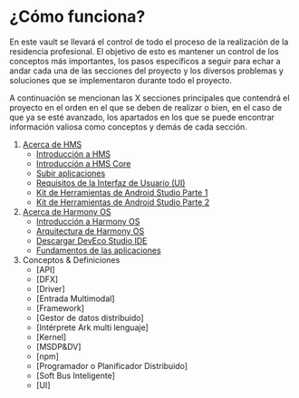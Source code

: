 
# ¿Cómo funciona?

En este vault se llevará el control de todo el proceso de la realización de la residencia profesional. El objetivo de esto es mantener un control de los conceptos más importantes, los pasos específicos a seguir para echar a andar cada una de las secciones del proyecto y los diversos problemas y soluciones que se implementaron durante todo el proyecto.

A continuación se mencionan las X secciones principales que contendrá el proyecto en el orden en el que se deben de realizar o bien, en el caso de que ya se esté avanzado, los apartados en los que se puede encontrar información valiosa como conceptos y demás de cada sección.

1. [Acerca de HMS](./HMS/Acerca%20de%20HMS.md)
	- [Introducción a HMS](./HMS/Fundamentos%20&%20Teoría/Introducción%20a%20HMS.md)
	- [Introducción a HMS Core](./HMS/Fundamentos%20&%20Teoría/Introducción%20a%20HMS%20Core.md)
	- [Subir aplicaciones](./HMS/Fundamentos%20&%20Teoría/Subir%20aplicaciones.md)
	- [Requisitos de la Interfaz de Usuario (UI)](./HMS/Fundamentos%20&%20Teoría/Requisitos%20de%20la%20Interfaz%20de%20Usuario%20(UI).md)
	- [Kit de Herramientas de Android Studio Parte 1](./HMS/Fundamentos%20&%20Teoría/Kit%20de%20Herramientas%20de%20Android%20Studio%20Parte%201.md)
	- [Kit de Herramientas de Android Studio Parte 2](./HMS/Fundamentos%20&%20Teoría/Kit%20de%20Herramientas%20de%20Android%20Studio%20Parte%202.md)
2.  [Acerca de Harmony OS](./Harmony%20%OS/Acerca%20%de%20%Harmony%20%OS.md)
	- [Introducción a Harmony OS](./Harmony%20OS/Introducción%20a%20Harmony%20OS.md)
	- [Arquitectura de Harmony OS](./Harmony%20OS/Arquitectura%20de%20Harmony%20OS.md)
	- [Descargar DevEco Studio IDE](./Harmony%20OS/Descargar%20DevEco%20Studio%20IDE.md)
	- [Fundamentos de las aplicaciones](./Harmony%20OS/Fundamentos%20de%20las%20aplicaciones.md)
3. Conceptos & Definiciones
	- [API]
	- [DFX]
	- [Driver]
	- [Entrada Multimodal]
	- [Framework]
	- [Gestor de datos distribuido]
	- [Intérprete Ark multi lenguaje]
	- [Kernel]
	- [MSDP&DV]
	- [npm]
	- [Programador o Planificador Distribuido]
	- [Soft Bus Inteligente]
	- [UI]



